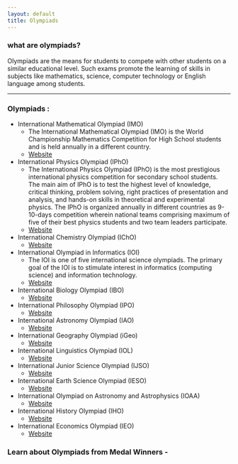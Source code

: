 ```yaml
---
layout: default
title: Olympiads
---
```


### what are olympiads?
Olympiads are the means for students to compete with other students on a similar educational level. Such exams promote the learning of skills in subjects like mathematics, science, computer technology or English language among students.

* * *

### Olympiads : 
- International Mathematical Olympiad (IMO)
    - The International Mathematical Olympiad (IMO) is the World Championship Mathematics Competition for High School students and is held annually in a different country.
    - [Website](https://www.imo-official.org/)
- International Physics Olympiad (IPhO)
    - The International Physics Olympiad (IPhO) is the most prestigious international physics competition for secondary school students. The main aim of IPhO is to test the highest level of knowledge, critical thinking, problem solving, right practices of presentation and analysis, and hands-on skills in theoretical and experimental physics. The IPhO is organized annually in different countries as 9-10-days competition wherein national teams comprising maximum of five of their best physics students and two team leaders participate.
    - [Website](https://www.ipho-new.org/)
- International Chemistry Olympiad (IChO)
    - [Website](https://www.ichosc.org/)
- International Olympiad in Informatics (IOI)
    - The IOI is one of five international science olympiads. The primary goal of the IOI is to stimulate interest in informatics (computing science) and information technology.
    - [Website](https://ioinformatics.org/)
- International Biology Olympiad (IBO)
    - [Website](https://www.ibo-info.org/en/)
- International Philosophy Olympiad (IPO)
    - [Website](http://www.philosophy-olympiad.org/)
- International Astronomy Olympiad (IAO)
    - [Website](http://www.issp.ac.ru/iao/)
- International Geography Olympiad (iGeo)
    - [Website](http://www.geoolympiad.org/)
- International Linguistics Olympiad (IOL)
    - [Website](https://www.ioling.org/)
- International Junior Science Olympiad (IJSO)
    - [Website](https://www.ijsoweb.org/)
- International Earth Science Olympiad (IESO)
    - [Website](https://www.ieso-info.org/)
- International Olympiad on Astronomy and Astrophysics (IOAA)
    - [Website](http://www.ioaastrophysics.org/)
- International History Olympiad (IHO)
    - [Website](https://www.historyolympiad.com/)
- International Economics Olympiad (IEO)
    - [Website](https://ecolymp.org/)

### Learn about Olympiads from Medal Winners -